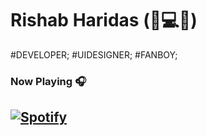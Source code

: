# **Rishab Haridas** (:hamburger::computer::tea:)
#DEVELOPER; #UIDESIGNER; #FANBOY;
<br->
 
### Now Playing 🎧

[![Spotify](https://spotify-recently-played-6w8ea7g4e.vercel.app/api/spotify)](https://open.spotify.com/user/odg3k13rht1bb8h50g3cwrnsb)
<br/>
---
